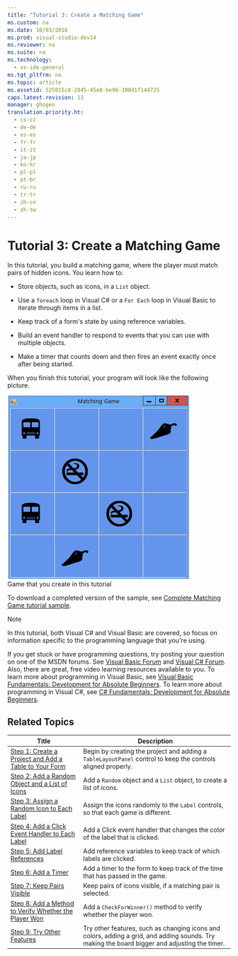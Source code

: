```yaml
---
title: "Tutorial 3: Create a Matching Game"
ms.custom: na
ms.date: 10/03/2016
ms.prod: visual-studio-dev14
ms.reviewer: na
ms.suite: na
ms.technology: 
  - vs-ide-general
ms.tgt_pltfrm: na
ms.topic: article
ms.assetid: 525815c8-2845-45e8-be96-100d1f144725
caps.latest.revision: 13
manager: ghogen
translation.priority.ht: 
  - cs-cz
  - de-de
  - es-es
  - fr-fr
  - it-it
  - ja-jp
  - ko-kr
  - pl-pl
  - pt-br
  - ru-ru
  - tr-tr
  - zh-cn
  - zh-tw
---
```

# Tutorial 3: Create a Matching Game
In this tutorial, you build a matching game, where the player must match pairs of hidden icons. You learn how to:  
  
-   Store objects, such as icons, in a `List` object.  
  
-   Use a `foreach` loop in Visual C# or a `For Each` loop in Visual Basic to iterate through items in a list.  
  
-   Keep track of a form's state by using reference variables.  
  
-   Build an event handler to respond to events that you can use with multiple objects.  
  
-   Make a timer that counts down and then fires an event exactly once after being started.  
  
 When you finish this tutorial, your program will look like the following picture.  
  
 ![Game that you create in this tutorial](../VS_IDE/media/Express_FinishedGame.png "Express_FinishedGame")  
Game that you create in this tutorial  
  
 To download a completed version of the sample, see [Complete Matching Game tutorial sample](http://code.msdn.microsoft.com/Complete-Matching-Game-4cffddba).  
  
> [!NOTE]
>  In this tutorial, both Visual C# and Visual Basic are covered, so focus on information specific to the programming language that you're using.  
  
 If you get stuck or have programming questions, try posting your question on one of the MSDN forums. See [Visual Basic Forum](http://social.msdn.microsoft.com/Forums/home?forum=vbgeneral) and [Visual C# Forum](http://social.msdn.microsoft.com/Forums/home?forum=csharpgeneral). Also, there are great, free video learning resources available to you. To learn more about programming in Visual Basic, see [Visual Basic Fundamentals: Development for Absolute Beginners](http://channel9.msdn.com/Series/Visual-Basic-Development-for-Absolute-Beginners). To learn more about programming in Visual C#, see [C# Fundamentals: Development for Absolute Beginners](http://channel9.msdn.com/Series/C-Sharp-Fundamentals-Development-for-Absolute-Beginners).  
  
## Related Topics  
  
|Title|Description|  
|-----------|-----------------|  
|[Step 1: Create a Project and Add a Table to Your Form](../VS_IDE/Step-1--Create-a-Project-and-Add-a-Table-to-Your-Form.md)|Begin by creating the project and adding a `TableLayoutPanel` control to keep the controls aligned properly.|  
|[Step 2: Add a Random Object and a List of Icons](../VS_IDE/Step-2--Add-a-Random-Object-and-a-List-of-Icons.md)|Add a `Random` object and a `List` object, to create a list of icons.|  
|[Step 3: Assign a Random Icon to Each Label](../VS_IDE/Step-3--Assign-a-Random-Icon-to-Each-Label.md)|Assign the icons randomly to the `Label` controls, so that each game is different.|  
|[Step 4: Add a Click Event Handler to Each Label](../VS_IDE/Step-4--Add-a-Click-Event-Handler-to-Each-Label.md)|Add a Click event handler that changes the color of the label that is clicked.|  
|[Step 5: Add Label References](../VS_IDE/Step-5--Add-Label-References.md)|Add reference variables to keep track of which labels are clicked.|  
|[Step 6: Add a Timer](../VS_IDE/Step-6--Add-a-Timer.md)|Add a timer to the form to keep track of the time that has passed in the game.|  
|[Step 7: Keep Pairs Visible](../VS_IDE/Step-7--Keep-Pairs-Visible.md)|Keep pairs of icons visible, if a matching pair is selected.|  
|[Step 8: Add a Method to Verify Whether the Player Won](../VS_IDE/Step-8--Add-a-Method-to-Verify-Whether-the-Player-Won.md)|Add a `CheckForWinner()` method to verify whether the player won.|  
|[Step 9: Try Other Features](../VS_IDE/Step-9--Try-Other-Features.md)|Try other features, such as changing icons and colors, adding a grid, and adding sounds. Try making the board bigger and adjusting the timer.|
